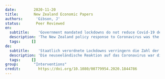 ```yaml
---
date:        2020-11-20
title:       New Zealand Economic Papers
authors:      'Gibson, J'
status:       Peer Reviewed
en:
  subtitle:    'Government mandated lockdowns do not reduce Covid-19 deaths: implications for evaluating the stringent New Zealand response'
  description: 'The New Zealand policy response to Coronavirus was the most stringent in the world during the Level 4 lockdown. Up to 10 billion dollars of output (≈3.3% of GDP) was lost in moving to Level 4 rather than staying at Level 2, according to Treasury calculations. For lockdown to be optimal requires large health benefits to offset this output loss. Forecast deaths from epidemiological models are not valid counterfactuals, due to poor identification. Instead, I use empirical data, based on variation amongst United States counties, over one-fifth of which just had social distancing rather than lockdown. Political drivers of lockdown provide identification. Lockdowns do not reduce Covid-19 deaths. This pattern is visible on each date that key lockdown decisions were made in New Zealand. The apparent ineffectiveness of lockdowns suggests that New Zealand suffered large economic costs for little benefit in terms of lives saved.'
  tags:     []
de: 
  subtitle:    'Staatlich verordnete Lockdowns verringern die Zahl der Todesfälle durch Covid-19 nicht: Auswirkungen auf die Bewertung der strengen Maßnahmen in Neuseeland'
  description: 'Die neuseeländische Reaktion auf das Coronavirus war die strengste der Welt während der Sperrung der Stufe 4. Berechnungen des Finanzministeriums zufolge gingen bis zu 10 Mrd. Dollar an Produktion (≈3,3 % des BIP) verloren, als man zu Stufe 4 überging, anstatt auf Stufe 2 zu bleiben. Damit die Abriegelung optimal ist, muss ein großer gesundheitlicher Nutzen diesen Produktionsverlust ausgleichen. Prognostizierte Todesfälle aus epidemiologischen Modellen sind aufgrund der schlechten Identifizierung keine gültigen kontrafaktischen Daten. Stattdessen verwende ich empirische Daten, die auf den Unterschieden zwischen den Bezirken der Vereinigten Staaten beruhen, von denen mehr als ein Fünftel eher soziale Distanzierung als Abriegelung praktiziert. Politische Gründe für die Abriegelung bieten Identifikation. Abriegelungen verringern die Zahl der Todesfälle in Covid-19 nicht. Dieses Muster zeigt sich an jedem Tag, an dem in Neuseeland wichtige Entscheidungen über Abriegelungen getroffen wurden. Die offensichtliche Unwirksamkeit von Abriegelungen lässt darauf schließen, dass Neuseeland hohe wirtschaftliche Kosten für einen geringen Nutzen in Form von geretteten Menschenleben zu tragen hatte.'
  tags:     []
group:       "Interventions"
credit:        https://doi.org/10.1080/00779954.2020.1844786
---
```


